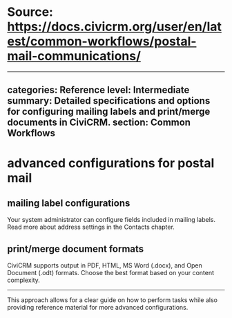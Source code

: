 # Source: https://docs.civicrm.org/user/en/latest/common-workflows/postal-mail-communications/

---
categories: Reference
level: Intermediate
summary: Detailed specifications and options for configuring mailing labels and print/merge documents in CiviCRM.
section: Common Workflows
---

# advanced configurations for postal mail
## mailing label configurations
Your system administrator can configure fields included in mailing labels. Read more about address settings in the Contacts chapter.

## print/merge document formats
CiviCRM supports output in PDF, HTML, MS Word (.docx), and Open Document (.odt) formats. Choose the best format based on your content complexity.

---

This approach allows for a clear guide on how to perform tasks while also providing reference material for more advanced configurations.